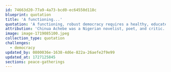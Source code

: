 ```yaml
---
id: 74663d20-77a9-4a73-bcd0-ec64550d118c
blueprint: quotation
title: 'A functioning...'
quotation: 'A functioning, robust democracy requires a healthy, educated, participatory followership, and an educated, morally grounded leadership.'
attribution: 'Chinua Achebe was a Nigerian novelist, poet, and critic. He is regarded as a dominant figure in modern African literature.'
image: image-1719085100.jpeg
collection_type: quotation
challenges:
  - democracy
updated_by: 0800036e-1638-4d6e-822a-26aefe2f9e99
updated_at: 1727125845
sections: peace-gatherings
---
```


